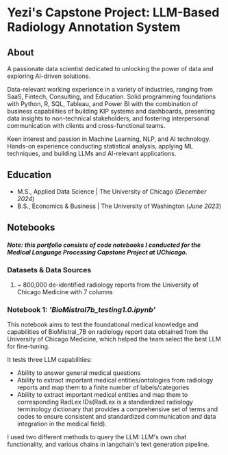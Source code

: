 # Yezi's Capstone Project: LLM-Based Radiology Annotation System

## About
A passionate data scientist dedicated to unlocking the power of data and exploring AI-driven solutions. 

Data-relevant working experience in a variety of industries, ranging from SaaS, Fintech, Consulting, and Education. Solid programming foundations with Python, R, SQL, Tableau, and Power BI with the combination of business capabilities of building KIP systems and dashboards, presenting data insights to non-technical stakeholders, and fostering interpersonal communication with clients and cross-functional teams.

Keen interest and passion in Machine Learning, NLP, and AI technology. Hands-on experience conducting statistical analysis, applying ML techniques, and building LLMs and AI-relevant applications.

## Education							       		
- M.S., Applied Data Science	| The University of Chicago (_December 2024_)	 			        		
- B.S., Economics & Business | The University of Washington (_June 2023_)

## Notebooks

#### _Note: this portfolio consists of code notebooks I conducted for the Medical Language Processing Capstone Project at UChicago._

### Datasets & Data Sources
1. ~ 800,000 de-identified radiology reports from the University of Chicago Medicine with 7 columns

### Notebook 1: _'BioMistral7b_testing1.0.ipynb'_
This notebook aims to test the foundational medical knowledge and capabilities of BioMistral_7B on radiology report data obtained from the University of Chicago Medicine, which helped the team select the best LLM for fine-tuning. 

It tests three LLM capabilities: 

 - Ability to answer general medical questions
 - Ability to extract important medical entities/ontologies from radiology reports and map them to a finite number of labels/categories
 - Ability to extract important medical entities and map them to corresponding RadLex IDs(RadLex is a standardized radiology terminology dictionary that provides a comprehensive set of terms and codes to ensure consistent and standardized communication and data integration in the medical field).

I used two different methods to query the LLM: LLM's own chat functionality, and various chains in langchain's text generation pipeline.

